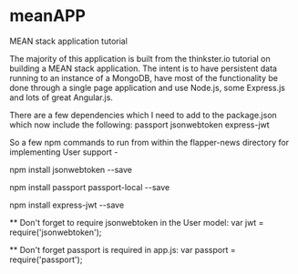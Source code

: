 # meanAPP
MEAN stack application tutorial

The majority of this application is built from the thinkster.io tutorial on building a MEAN stack application. The intent is to have persistent data running to an instance of a MongoDB, have most of the functionality be done through a single page application and use Node.js, some Express.js and lots of great Angular.js.

There are a few dependencies which I need to add to the package.json which now include the following:
 passport
 jsonwebtoken
 express-jwt
 
So a few npm commands to run from within the flapper-news directory for implementing User support - 
 
 npm install jsonwebtoken --save
 
 npm install passport passport-local --save
 
 npm install express-jwt --save
 
  ** Don't forget to require jsonwebtoken in the User model:  var jwt = require('jsonwebtoken');
  
  ** Don't forget passport is required in app.js: var passport = require('passport');

